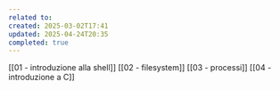 ```yaml
---
related to: 
created: 2025-03-02T17:41
updated: 2025-04-24T20:35
completed: true
---
```

[[01 - introduzione alla shell]]
[[02 - filesystem]]
[[03 - processi]]
[[04 - introduzione a C]]